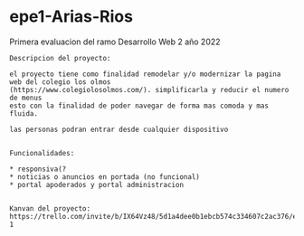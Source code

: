 # epe1-Arias-Rios
Primera evaluacion del ramo Desarrollo Web 2 año 2022


    Descripcion del proyecto:

    el proyecto tiene como finalidad remodelar y/o modernizar la pagina web del colegio los olmos
    (https://www.colegiolosolmos.com/). simplificarla y reducir el numero de menus
    esto con la finalidad de poder navegar de forma mas comoda y mas fluida.
    
    las personas podran entrar desde cualquier dispositivo


    Funcionalidades:

    * responsiva(?
    * noticias o anuncios en portada (no funcional)
    * portal apoderados y portal administracion 


    Kanvan del proyecto:
    https://trello.com/invite/b/IX64Vz48/5d1a4dee0b1ebcb574c334607c2ac376/epe-1
    

    